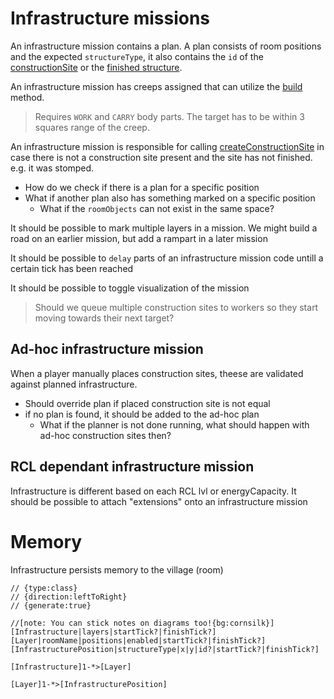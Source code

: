 # Infrastructure missions

An infrastructure mission contains a plan. A plan consists of room positions and the expected `structureType`, it also contains the `id` of the [constructionSite](https://docs.screeps.com/api/#ConstructionSite) or the [finished structure](https://docs.screeps.com/api/#Structure).

An infrastructure mission has creeps assigned that can utilize the [build](https://docs.screeps.com/api/#Creep.build) method.
> Requires `WORK` and `CARRY` body parts. The target has to be within 3 squares range of the creep.

An infrastructure mission is responsible for calling [createConstructionSite](https://docs.screeps.com/api/#Room.createConstructionSite) in case there is not a construction site present and the site has not finished. e.g. it was stomped.

- How do we check if there is a plan for a specific position
- What if another plan also has something marked on a specific position
  - What if the `roomObjects` can not exist in the same space?

It should be possible to mark multiple layers in a mission.
We might build a road on an earlier mission, but add a rampart in a later mission

It should be possible to `delay` parts of an infrastructure mission code untill a certain tick has been reached

It should be possible to toggle visualization of the mission

> Should we queue multiple construction sites to workers so they start moving towards their next target?

## Ad-hoc infrastructure mission
When a player manually places construction sites, theese are validated against planned infrastructure.
- Should override plan if placed construction site is not equal
- if no plan is found, it should be added to the ad-hoc plan
  - What if the planner is not done running, what should happen with ad-hoc construction sites then?

## RCL dependant infrastructure mission
Infrastructure is different based on each RCL lvl or energyCapacity.
It should be possible to attach "extensions" onto an infrastructure mission

# Memory
Infrastructure persists memory to the village (room)
```yuml
// {type:class}
// {direction:leftToRight}
// {generate:true}

//[note: You can stick notes on diagrams too!{bg:cornsilk}]
[Infrastructure|layers|startTick?|finishTick?]
[Layer|roomName|positions|enabled|startTick?|finishTick?]
[InfrastructurePosition|structureType|x|y|id?|startTick?|finishTick?]

[Infrastructure]1-*>[Layer]

[Layer]1-*>[InfrastructurePosition]
```


